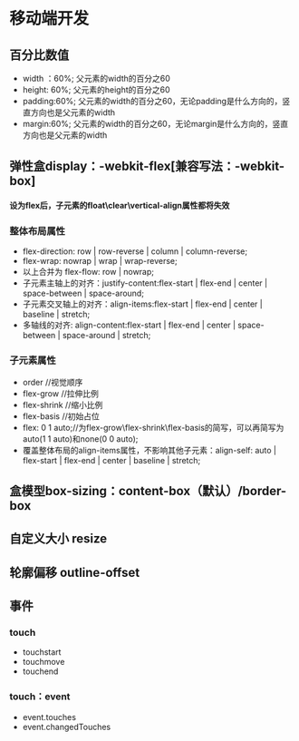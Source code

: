 # 移动端开发

## 百分比数值
- width ：60%;       父元素的width的百分之60
- height: 60%;       父元素的height的百分之60
- padding:60%;       父元素的width的百分之60，无论padding是什么方向的，竖直方向也是父元素的width
- margin:60%;        父元素的width的百分之60，无论margin是什么方向的，竖直方向也是父元素的width

## 弹性盒display：-webkit-flex[兼容写法：-webkit-box]
#### 设为flex后，子元素的float\clear\vertical-align属性都将失效
### 整体布局属性
- flex-direction: row | row-reverse | column | column-reverse;
- flex-wrap: nowrap | wrap | wrap-reverse;
- 以上合并为 flex-flow: row | nowrap;
- 子元素主轴上的对齐：justify-content:flex-start | flex-end | center | space-between | space-around;
- 子元素交叉轴上的对齐：align-items:flex-start | flex-end | center | baseline | stretch;
- 多轴线的对齐: align-content:flex-start | flex-end | center | space-between | space-around | stretch;

### 子元素属性
- order //视觉顺序
- flex-grow //拉伸比例
- flex-shrink //缩小比例
- flex-basis //初始占位
- flex: 0 1 auto;//为flex-grow\flex-shrink\flex-basis的简写，可以再简写为auto(1 1 auto)和none(0 0 auto);
- 覆盖整体布局的align-items属性，不影响其他子元素：align-self: auto | flex-start | flex-end | center | baseline | stretch;

## 盒模型box-sizing：content-box（默认）/border-box

## 自定义大小 resize

## 轮廓偏移 outline-offset

## 事件
### touch
- touchstart
- touchmove
- touchend

### touch：event
- event.touches
- event.changedTouches